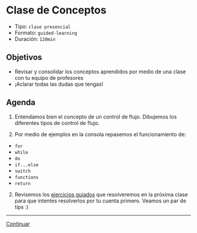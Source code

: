 # Clase de Conceptos
- Tipo: `clase presencial`
- Formato: `guided-learning`
- Duración: `120min`

## Objetivos

- Revisar y consolidar los conceptos aprendidos por medio de una clase con tu equipo de profesores
- ¡Aclarar todas las dudas que tengas!

## Agenda

 1. Entendamos bien el concepto de un control de flujo. Dibujemos los diferentes tipos de control de flujo.

 2. Por medio de ejemplos en la consola repasemos el funcionamiento de:
  * `for`
  * `while`
  * `do`
  * `if...else`
  * `switch`
  * `functions`
  * `return`

 2. Revisemos los [ejercicios guiados](08-guided-exercises.md) que resolveremos en la próxima clase para que intentes resolverlos por tu cuenta primero. Veamos un par de tips :)

***
[Continuar](08-guided-exercises.md)
